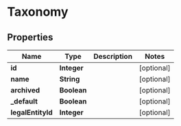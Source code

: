 

# Taxonomy


## Properties

| Name | Type | Description | Notes |
|------------ | ------------- | ------------- | -------------|
|**id** | **Integer** |  |  [optional] |
|**name** | **String** |  |  [optional] |
|**archived** | **Boolean** |  |  [optional] |
|**_default** | **Boolean** |  |  [optional] |
|**legalEntityId** | **Integer** |  |  [optional] |



